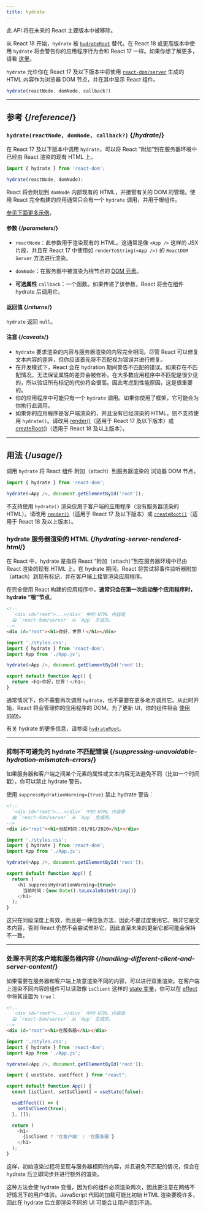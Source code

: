 ```yaml
---
title: hydrate
---
```


<Deprecated>

此 API 将在未来的 React 主要版本中被移除。

从 React 18 开始，`hydrate` 被 [`hydrateRoot`](/reference/react-dom/client/hydrateRoot) 替代。在 React 18 或更高版本中使用 `hydrate` 将会警告你的应用程序行为会和 React 17 一样。如果你想了解更多，请看 [这里](/blog/2022/03/08/react-18-upgrade-guide#updates-to-client-rendering-apis)。

</Deprecated>

<Intro>

`hydrate` 允许你在 React 17 及以下版本中将使用 [`react-dom/server`](/reference/react-dom/server) 生成的 HTML 内容作为浏览器 DOM 节点，并在其中显示 React 组件。

```js
hydrate(reactNode, domNode, callback?)
```

</Intro>

<InlineToc />

---

## 参考 {/*reference*/}

### `hydrate(reactNode, domNode, callback?)` {/*hydrate*/}

在 React 17 及以下版本中调用 `hydrate`，可以将 React “附加”到在服务器环境中已经由 React 渲染的现有 HTML 上。

```js
import { hydrate } from 'react-dom';

hydrate(reactNode, domNode);
```

React 将会附加到 `domNode` 内部现有的 HTML，并接管有关的 DOM 的管理。使用 React 完全构建的应用通常只会有一个 `hydrate` 调用，并用于根组件。

[参见下面更多示例](#usage)。

#### 参数 {/*parameters*/}

* `reactNode`：此参数用于渲染现有的 HTML。这通常是像 `<App />` 这样的 JSX 片段，并且在 React 17 中使用如 `renderToString(<App />)` 的 `ReactDOM Server` 方法进行渲染。

* `domNode`：在服务器中被渲染为根节点的 [DOM 元素](https://developer.mozilla.org/en-US/docs/Web/API/Element)。

* **可选属性** `callback`：一个函数。如果传递了该参数，React 将会在组件 hydrate 后调用它。

#### 返回值 {/*returns*/}

`hydrate` 返回 `null`。

#### 注意 {/*caveats*/}
* `hydrate` 要求渲染的内容与服务器渲染的内容完全相同。尽管 React 可以修复文本内容的差异，但你应该首先将不匹配视为错误并进行修复。
* 在开发模式下，React 会在 hydration 期间警告不匹配的错误。如果存在不匹配情况，无法保证属性的差异会被修补。在大多数应用程序中不匹配是很少见的，所以验证所有标记的代价将会很高。因此考虑到性能原因，这是很重要的。
* 你的应用程序中可能只有一个 `hydrate` 调用。如果你使用了框架，它可能会为你执行此调用。
* 如果你的应用程序是客户端渲染的，并且没有已经渲染的 HTML，则不支持使用 `hydrate()`。请改用 [render()](/reference/react-dom/render)（适用于 React 17 及以下版本）或 [createRoot()](/reference/react-dom/client/createRoot)（适用于 React 18 及以上版本）。

---

## 用法 {/*usage*/}

调用 `hydrate` 将 <CodeStep step={1}>React 组件</CodeStep> 附加（attach）到服务器渲染的 <CodeStep step={2}>浏览器 DOM 节点</CodeStep>。

```js [[1, 3, "<App />"], [2, 3, "document.getElementById('root')"]]
import { hydrate } from 'react-dom';

hydrate(<App />, document.getElementById('root'));
```

不支持使用 `hydrate()` 渲染仅用于客户端的应用程序（没有服务器渲染的 HTML）。请改用 [`render()`](/reference/react-dom/render)（适用于 React 17 及以下版本）或 [`createRoot()`](/reference/react-dom/client/createRoot)（适用于 React 18 及以上版本）。

### hydrate 服务器渲染的 HTML {/*hydrating-server-rendered-html*/}

在 React 中，hydrate 是指将 React “附加（attach）”到在服务器环境中已由 React 渲染的现有 HTML 上。在 hydrate 期间，React 将尝试将事件监听器附加（attach）到现有标记，并在客户端上接管渲染应用程序。

在完全使用 React 构建的应用程序中，**通常只会在第一次启动整个应用程序时，hydrate “根”节点**。

<Sandpack>

```html public/index.html
<!--
  `<div id="root">...</div>` 中的 HTML 内容是
  由 `react-dom/server` 从 `App` 生成的。
-->
<div id="root"><h1>你好，世界！</h1></div>
```

```js index.js active
import './styles.css';
import { hydrate } from 'react-dom';
import App from './App.js';

hydrate(<App />, document.getElementById('root'));
```

```js App.js
export default function App() {
  return <h1>你好，世界！</h1>;
}
```

</Sandpack>

通常情况下，你不需要再次调用 `hydrate`，也不需要在更多地方调用它。从此时开始，React 将会管理你的应用程序的 DOM。为了更新 UI，你的组件将会 [使用 state](/reference/react/useState)。

有关 hydrate 的更多信息，请参阅 [`hydrateRoot`](/reference/react-dom/client/hydrateRoot)。

---

### 抑制不可避免的 hydrate 不匹配错误 {/*suppressing-unavoidable-hydration-mismatch-errors*/}

如果服务器和客户端之间某个元素的属性或文本内容无法避免不同（比如一个时间戳），你可以禁止 hydrate 警告。

使用 `suppressHydrationWarning={true}` 禁止 hydrate 警告：

<Sandpack>

```html public/index.html
<!--
  `<div id="root">...</div>` 中的 HTML 内容是
  由 `react-dom/server` 从 `App` 生成的。
-->
<div id="root"><h1>当前时间：01/01/2020</h1></div>
```

```js index.js
import './styles.css';
import { hydrate } from 'react-dom';
import App from './App.js';

hydrate(<App />, document.getElementById('root'));
```

```js App.js active
export default function App() {
  return (
    <h1 suppressHydrationWarning={true}>
      当前时间：{new Date().toLocaleDateString()}
    </h1>
  );
}
```

</Sandpack>

这只在同级深度上有效，而且是一种应急方法，因此不要过度使用它。除非它是文本内容，否则 React 仍然不会尝试修补它，因此直至未来的更新它都可能会保持不一致。

---

### 处理不同的客户端和服务器内容 {/*handling-different-client-and-server-content*/}

如果需要在服务器和客户端上故意渲染不同的内容，可以进行双重渲染。在客户端上渲染不同内容的组件可以读取像 `isClient` 这样的 [state 变量](/reference/react/useState)，你可以在 [effect](/reference/react/useEffect) 中将其设置为 `true`：

<Sandpack>

```html public/index.html
<!--
  `<div id="root">...</div>` 中的 HTML 内容是
  由 `react-dom/server` 从 `App` 生成的。
-->
<div id="root"><h1>在服务器</h1></div>
```

```js index.js
import './styles.css';
import { hydrate } from 'react-dom';
import App from './App.js';

hydrate(<App />, document.getElementById('root'));
```

```js App.js active
import { useState, useEffect } from "react";

export default function App() {
  const [isClient, setIsClient] = useState(false);

  useEffect(() => {
    setIsClient(true);
  }, []);

  return (
    <h1>
      {isClient ? '在客户端' : '在服务器'}
    </h1>
  );
}
```

</Sandpack>

这样，初始渲染过程将呈现与服务器相同的内容，并且避免不匹配的情况，但会在 hydrate 后立即同步并进行额外的渲染。

<Pitfall>

这种方法会使 hydrate 变慢，因为你的组件必须渲染两次，因此要注意在网络不好情况下的用户体验。JavaScript 代码的加载可能比初始 HTML 渲染要晚许多，因此在 hydrate 后立即渲染不同的 UI 可能会让用户感到不适。

</Pitfall>
